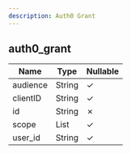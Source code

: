 ```yaml
---
description: Auth0 Grant
---
```

auth0_grant
-----------

| **Name** | **Type**     | **Nullable** |
| -------- | ------------ | ------------ |
| audience | String       | &check;      |
| clientID | String       | &check;      |
| id       | String       | &cross;      |
| scope    | List<String> | &check;      |
| user_id  | String       | &check;      |

